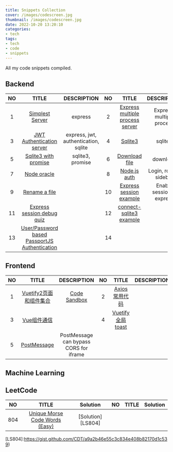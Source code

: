 ```yaml
---
title: Snippets Collection
cover: /images/codescreen.jpg
thumbnail: /images/codescreen.jpg
date: 2022-10-20 13:20:10
categories:
- tech
tags:
- tech
- code
- snippets
---
```


All my code snippets compiled.
<!--more-->

## Backend
|NO|TITLE|DESCRIPTION|NO|TITLE|DESCRIPTION|
|:-----:|:-----:|:-----:|:-----:|:-----:|:-----:|
|1|[Simplest Server][B1]|express|2|[Express multiple process server][B2]|Express, multiple process|
|3|[JWT Authentication server][B3]|express, jwt, authentication, sqlite|4|[Sqlite3][B4]|sqlite3|
|5|[Sqlite3 with promise][B5]|sqlite3, promise|6|[Download file][B6]|download|
|7|[Node oracle][B7]||8|[Node.js auth][B8]|Login, router, sidebar|
|9|[Rename a file][B9]||10|[Express session example][B10]|Enable session in express|
|11|[Express session debug quiz][B11]||12|[connect-sqlite3 example][B12]||
|13|[User/Password based PassportJS Authentication][B13]||14|||

[B1]:https://gist.github.com/CDT/21cd65c9277255602575ed6099595f0e
[B2]:https://gist.github.com/CDT/aa0ab8523a014951c0c25bd1963a5a76
[B3]:https://gist.github.com/CDT/1fd5a58e692725f2c4360c2c70532c7b
[B4]:https://gist.github.com/CDT/e68210ea6b585b27e87c3f7ef3ab2962
[B5]:https://gist.github.com/CDT/bcd4c0b883b2cbb61ed6ce3d6cc4d05c
[B6]:https://gist.github.com/CDT/2c5c05bb6ea0db8aa13c643f3ca4f591
[B7]:https://gist.github.com/CDT/d9a077bbfaf63281dba0cbd8164f84ba
[B8]:https://gist.github.com/CDT/2220146ff6fbc78c986eb29cafa5c341
[B9]:https://gist.github.com/CDT/b95bed446c3d05e0d15b29164d97f8ba
[B10]:https://gist.github.com/CDT/4527c91b7d75d3b489b7d532138f8ef9
[B11]:https://gist.github.com/CDT/dba1c497ee964758e01ce38de24ca52f
[B12]:https://gist.github.com/CDT/ed386733315fd93afcd4ed7b71f4384f
[B13]:https://github.com/CDT/passportjs-user-password-demo

## Frontend


|NO|TITLE|DESCRIPTION|NO|TITLE|DESCRIPTION|
|:-----:|:-----:|:-----:|:-----:|:-----:|:-----:|
|1|[Vuetify2页面和组件集合][F1]|[Code Sandbox][F2]|2|[Axios常用代码][F3]||
|3|[Vue组件通信][F4]||4|[Vuetify 全局toast][F5]||
|5|[PostMessage][F5]|PostMessage can bypass CORS for iframe||||


[F1]: https://github.com/CDT/vuetify2_collection
[F2]: https://codesandbox.io/p/github/CDT/vuetify2_collection/master
[F3]: https://gist.github.com/CDT/a4b97add834d6cb4a0d2faeac2dd5fd6
[F4]: https://gist.github.com/CDT/deb1f223866b45c5fd64bfb7acc11c4f
[F5]: https://gist.github.com/CDT/f5cef7ba5c7f51bf8bd5df04583d2739


## Machine Learning

## LeetCode

|NO|TITLE|Solution|NO|TITLE|Solution|
|:-----:|:-----:|:-----:|:-----:|:-----:|:-----:|
|804|[Unique Morse Code Words (Easy)][LQ804]|[Solution][LS804]||||

[LQ804]:https://leetcode.com/problems/unique-morse-code-words/
[LS804]:https://gist.github.com/CDT/a9a2b46e55c3c834e408b82170d1c539)
